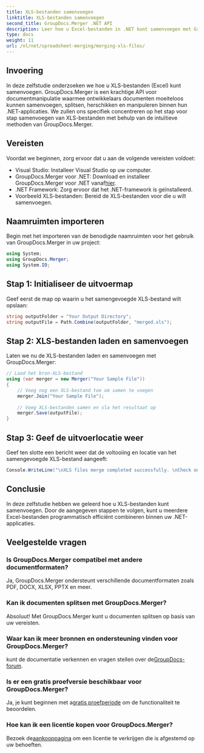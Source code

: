 ```yaml
---
title: XLS-bestanden samenvoegen
linktitle: XLS-bestanden samenvoegen
second_title: GroupDocs.Merger .NET API
description: Leer hoe u Excel-bestanden in .NET kunt samenvoegen met GroupDocs.Merger voor naadloze documentmanipulatie. Volg onze stap-voor-stap handleiding.
type: docs
weight: 11
url: /nl/net/spreadsheet-merging/merging-xls-files/
---
```

## Invoering
In deze zelfstudie onderzoeken we hoe u XLS-bestanden (Excel) kunt samenvoegen. GroupDocs.Merger is een krachtige API voor documentmanipulatie waarmee ontwikkelaars documenten moeiteloos kunnen samenvoegen, splitsen, herschikken en manipuleren binnen hun .NET-applicaties. We zullen ons specifiek concentreren op het stap voor stap samenvoegen van XLS-bestanden met behulp van de intuïtieve methoden van GroupDocs.Merger.
## Vereisten
Voordat we beginnen, zorg ervoor dat u aan de volgende vereisten voldoet:
- Visual Studio: Installeer Visual Studio op uw computer.
-  GroupDocs.Merger voor .NET: Download en installeer GroupDocs.Merger voor .NET vanaf[hier](https://releases.groupdocs.com/merger/net/).
- .NET Framework: Zorg ervoor dat het .NET-framework is geïnstalleerd.
- Voorbeeld XLS-bestanden: Bereid de XLS-bestanden voor die u wilt samenvoegen.

## Naamruimten importeren
Begin met het importeren van de benodigde naamruimten voor het gebruik van GroupDocs.Merger in uw project:
```csharp
using System; 
using GroupDocs.Merger;
using System.IO;
```
## Stap 1: Initialiseer de uitvoermap
Geef eerst de map op waarin u het samengevoegde XLS-bestand wilt opslaan:
```csharp
string outputFolder = "Your Output Directory";
string outputFile = Path.Combine(outputFolder, "merged.xls");
```
## Stap 2: XLS-bestanden laden en samenvoegen
Laten we nu de XLS-bestanden laden en samenvoegen met GroupDocs.Merger:
```csharp
// Laad het bron-XLS-bestand
using (var merger = new Merger("Your Sample File"))
{
    // Voeg nog een XLS-bestand toe om samen te voegen
    merger.Join("Your Sample File");
    
    // Voeg XLS-bestanden samen en sla het resultaat op
    merger.Save(outputFile);
}
```
## Stap 3: Geef de uitvoerlocatie weer
Geef ten slotte een bericht weer dat de voltooiing en locatie van het samengevoegde XLS-bestand aangeeft:
```csharp
Console.WriteLine("\nXLS files merge completed successfully. \nCheck output in {0}", outputFolder);
```

## Conclusie
In deze zelfstudie hebben we geleerd hoe u XLS-bestanden kunt samenvoegen. Door de aangegeven stappen te volgen, kunt u meerdere Excel-bestanden programmatisch efficiënt combineren binnen uw .NET-applicaties.

## Veelgestelde vragen
### Is GroupDocs.Merger compatibel met andere documentformaten?
Ja, GroupDocs.Merger ondersteunt verschillende documentformaten zoals PDF, DOCX, XLSX, PPTX en meer.
### Kan ik documenten splitsen met GroupDocs.Merger?
Absoluut! Met GroupDocs.Merger kunt u documenten splitsen op basis van uw vereisten.
### Waar kan ik meer bronnen en ondersteuning vinden voor GroupDocs.Merger?
 kunt de documentatie verkennen en vragen stellen over de[GroupDocs-forum](https://forum.groupdocs.com/c/merger/32).
### Is er een gratis proefversie beschikbaar voor GroupDocs.Merger?
 Ja, je kunt beginnen met a[gratis proefperiode](https://releases.groupdocs.com/) om de functionaliteit te beoordelen.
### Hoe kan ik een licentie kopen voor GroupDocs.Merger?
 Bezoek de[aankooppagina](https://purchase.groupdocs.com/buy) om een licentie te verkrijgen die is afgestemd op uw behoeften.